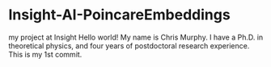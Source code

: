 # Insight-AI-PoincareEmbeddings
my project at Insight
Hello world! My name is Chris Murphy. I have a Ph.D. in theoretical physics, and four years of postdoctoral research experience. This is my 1st commit.
